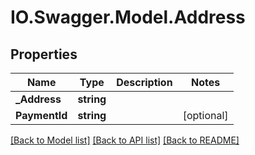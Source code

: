 # IO.Swagger.Model.Address
## Properties

Name | Type | Description | Notes
------------ | ------------- | ------------- | -------------
**_Address** | **string** |  | 
**PaymentId** | **string** |  | [optional] 

[[Back to Model list]](../README.md#documentation-for-models) [[Back to API list]](../README.md#documentation-for-api-endpoints) [[Back to README]](../README.md)

